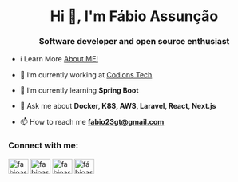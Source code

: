 <h1 align="center">Hi 👋, I'm Fábio Assunção</h1>
<h3 align="center">Software developer and open source enthusiast</h3>

- ℹ️ Learn More [About ME!](https://fabioassuncao.com/timeline)

- 🔭 I’m currently working at [Codions Tech](https://github.com/codions)

- 🌱 I’m currently learning **Spring Boot**

- 💬 Ask me about **Docker, K8S, AWS, Laravel, React, Next.js**

- 📫 How to reach me **fabio23gt@gmail.com**

<h3 align="left">Connect with me:</h3>
<p align="left">
<a href="https://twitter.com/fabioassuncaoo" target="blank"><img align="center" src="https://raw.githubusercontent.com/rahuldkjain/github-profile-readme-generator/master/src/images/icons/Social/twitter.svg" alt="fabioassuncaoo" height="30" width="40" /></a>
<a href="https://linkedin.com/in/fabioassuncao" target="blank"><img align="center" src="https://raw.githubusercontent.com/rahuldkjain/github-profile-readme-generator/master/src/images/icons/Social/linked-in-alt.svg" alt="fabioassuncao" height="30" width="40" /></a>
<a href="https://instagram.com/fabioassuncaoo" target="blank"><img align="center" src="https://raw.githubusercontent.com/rahuldkjain/github-profile-readme-generator/master/src/images/icons/Social/instagram.svg" alt="fabioassuncaoo" height="30" width="40" /></a>
<a href="https://www.youtube.com/c/fábioassunçãodasilva" target="blank"><img align="center" src="https://raw.githubusercontent.com/rahuldkjain/github-profile-readme-generator/master/src/images/icons/Social/youtube.svg" alt="fábioassunçãodasilva" height="30" width="40" /></a>
</p>
